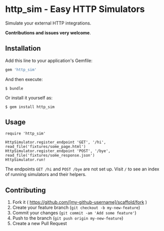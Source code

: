 # http_sim - Easy HTTP Simulators

Simulate your external HTTP integrations.

**Contributions and issues very welcome**.

## Installation

Add this line to your application's Gemfile:

```ruby
gem 'http_sim'
```

And then execute:

    $ bundle

Or install it yourself as:

    $ gem install http_sim

## Usage

```
require 'http_sim'

HttpSimulator.register_endpoint 'GET', '/hi', read_file('fixtures/some_page.html')
HttpSimulator.register_endpoint 'POST', '/bye', read_file('fixtures/some_response.json')
HttpSimulator.run!
```

The endpoints `GET /hi` and `POST /bye` are not set up. Visit `/` to see an index of running simulators and their helpers.

## Contributing

1. Fork it ( https://github.com/[my-github-username]/scaffold/fork )
2. Create your feature branch (`git checkout -b my-new-feature`)
3. Commit your changes (`git commit -am 'Add some feature'`)
4. Push to the branch (`git push origin my-new-feature`)
5. Create a new Pull Request
